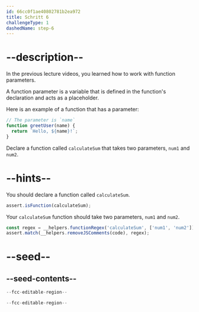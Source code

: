 ```yaml
---
id: 66cc0f1ae40802781b2ea972
title: Schritt 6
challengeType: 1
dashedName: step-6
---
```


# --description--

In the previous lecture videos, you learned how to work with function parameters.

A function parameter is a variable that is defined in the function's declaration and acts as a placeholder.

Here is an example of a function that has a parameter:

```js
// The parameter is `name`
function greetUser(name) {
  return `Hello, ${name}!`;
}
```

Declare a function called `calculateSum` that takes two parameters, `num1` and `num2`.

# --hints--

You should declare a function called `calculateSum`.

```js
assert.isFunction(calculateSum);
```

Your `calculateSum` function should take two parameters, `num1` and `num2`.

```js
const regex = __helpers.functionRegex('calculateSum', ['num1', 'num2']);
assert.match(__helpers.removeJSComments(code), regex);
```

# --seed--

## --seed-contents--

```js
--fcc-editable-region--

--fcc-editable-region--
```
